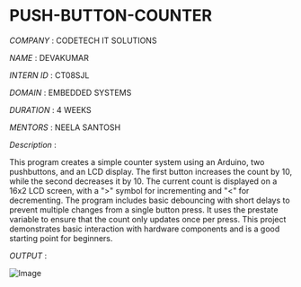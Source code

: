 # PUSH-BUTTON-COUNTER

*COMPANY* : CODETECH IT SOLUTIONS

*NAME* : DEVAKUMAR 

*INTERN ID* : CT08SJL

*DOMAIN* : EMBEDDED SYSTEMS

*DURATION* : 4 WEEKS

*MENTORS* : NEELA SANTOSH

*Description* :

This program creates a simple counter system using an Arduino, two pushbuttons, and an LCD display. The first button increases the count by 10, while the second decreases it by 10. The current count is displayed on a 16x2 LCD screen, with a ">" symbol for incrementing and "<" for decrementing. The program includes basic debouncing with short delays to prevent multiple changes from a single button press. It uses the prestate variable to ensure that the count only updates once per press. This project demonstrates basic interaction with hardware components and is a good starting point for beginners.

*OUTPUT* :

![Image](https://github.com/user-attachments/assets/ade11912-7fc9-4914-8b01-46cbdb173550)
